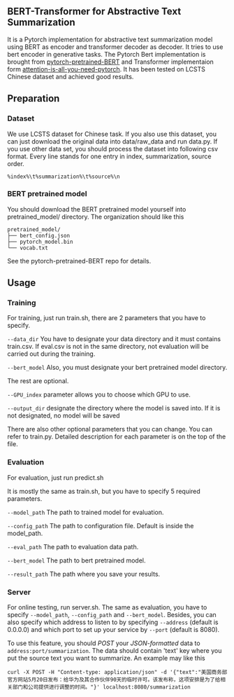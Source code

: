 ## BERT-Transformer for Abstractive Text Summarization
It is a Pytorch implementation for abstractive text summarization model using BERT as encoder and transformer decoder as decoder. It tries to use bert encoder in generative tasks. The Pytorch Bert implementation is brought from [pytorch-pretrained-BERT](https://github.com/huggingface/pytorch-pretrained-BERT) and Transformer implementaion form [attention-is-all-you-need-pytorch](https://github.com/jadore801120/attention-is-all-you-need-pytorch). It has been tested on LCSTS Chinese dataset and achieved good results.

## Preparation
### Dataset
We use LCSTS dataset for Chinese task. If you also use this dataset, you can just download the original data into data/raw_data and run data.py. If you use other data set, you should process the dataset into following csv format. Every line stands for one entry in index, summarization, source order.
```
%index%\t%summarization%\t%source%\n
```
### BERT pretrained model
You should download the BERT pretrained model yourself into pretrained_model/ directory. The organization should like this
```
pretrained_model/
├── bert_config.json
├── pytorch_model.bin
└── vocab.txt
```
See the pytorch-pretrained-BERT repo for details.

## Usage
### Training
For training, just run train.sh, there are 2 parameters that you have to specify.

`--data_dir` You have to designate your data directory and it must contains train.csv. If eval.csv is not in the same directory, not evaluation will be carried out during the training.

`--bert_model` Also, you must designate your bert pretrained model directory.

The rest are optional.

`--GPU_index` parameter allows you to choose which GPU to use.

`--output_dir` designate the directory where the model is saved into. If it is not designated, no model will be saved

There are also other optional parameters that you can change. You can refer to train.py. Detailed description for each parameter is on the top of the file.

### Evaluation
For evaluation, just run predict.sh

It is mostly the same as train.sh, but you have to specify 5 required parameters.

`--model_path` The path to trained model for evaluation.

`--config_path` The path to configuration file. Default is inside the model_path.

`--eval_path` The path to evaluation data path.

`--bert_model` The path to bert pretrained model.

`--result_path` The path where you save your results.

### Server
For online testing, run server.sh. The same as evaluation, you have to specify `--model_path`, `--config_path` and `--bert_model`. Besides, you can also specify which address to listen to by specifying `--address` (default is 0.0.0.0) and which port to set up your service by `--port` (default is 8080).

To use this feature, you should *POST* your *JSON-formatted* data to `address:port/summarization`. The data should contain 'text' key where you put the source text you want to summarize. An example may like this
```
curl -X POST -H "Content-type: application/json" -d '{"text":"美国商务部官方网站5月20日发布：给华为及其合作伙伴90天的临时许可。该发布称，这项安排是为了给相关部门和公司提供进行调整的时间。"}' localhost:8080/summarization
```

